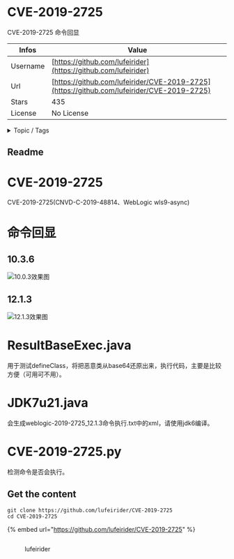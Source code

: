 # CVE-2019-2725

CVE-2019-2725 命令回显

| Infos    | Value                                                              |
| -------- | -------------------------------------------------------------------|
| Username | [https://github.com/lufeirider](https://github.com/lufeirider) |
| Url      | [https://github.com/lufeirider/CVE-2019-2725](https://github.com/lufeirider/CVE-2019-2725)                                               |
| Stars    | 435                                                          |
| License  | No License                                                        |

<details>

<summary>Topic / Tags</summary>



</details>

## Readme

# CVE-2019-2725

CVE-2019-2725(CNVD-C-2019-48814、WebLogic wls9-async)

# 命令回显

## 10.3.6
![10.0.3效果图](https://raw.githubusercontent.com/lufeirider/CVE-2019-2725/master/10.0.3%E6%95%88%E6%9E%9C%E5%9B%BE.jpg)

## 12.1.3
![12.1.3效果图](https://raw.githubusercontent.com/lufeirider/CVE-2019-2725/master/12.1.3%E6%95%88%E6%9E%9C%E5%9B%BE.jpg)


# ResultBaseExec.java
用于测试defineClass，将把恶意类从base64还原出来，执行代码，主要是比较方便（可用可不用）。

# JDK7u21.java
会生成weblogic-2019-2725_12.1.3命令执行.txt中的xml，请使用jdk6编译。

# CVE-2019-2725.py
检测命令是否会执行。



## Get the content

```
git clone https://github.com/lufeirider/CVE-2019-2725
cd CVE-2019-2725
```

{% embed url="https://github.com/lufeirider/CVE-2019-2725" %}

<figure><img src="https://avatars.githubusercontent.com/u/13599188?v=4" alt=""><figcaption><p>lufeirider</p></figcaption></figure>
